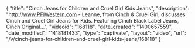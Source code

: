 {
    "title": "Cinch Jeans for Children and Cruel Girl Kids Jeans",
    "description": "http:\/\/www.PFIWestern.com - Leanne, from Cinch & Cruel Girl, discusses Cinch and Cruel Girl Jeans for Kids. Featuring Cinch Black Label Jeans, Cinch Original...",
    "videoid": "168118",
    "date_created": "1400657559",
    "date_modified": "1418181433",
    "type": "captivate",
    "layout": "video",
    "url": "\/v\/cinch-jeans-for-children-and-cruel-girl-kids-jeans\/168118"
}